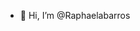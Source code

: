 - 👋 Hi, I’m @Raphaelabarros

<!---
Raphaelabarros/Raphaelabarros is a ✨ special ✨ repository because its `README.md` (this file) appears on your GitHub profile.
You can click the Preview link to take a look at your changes.
--->
